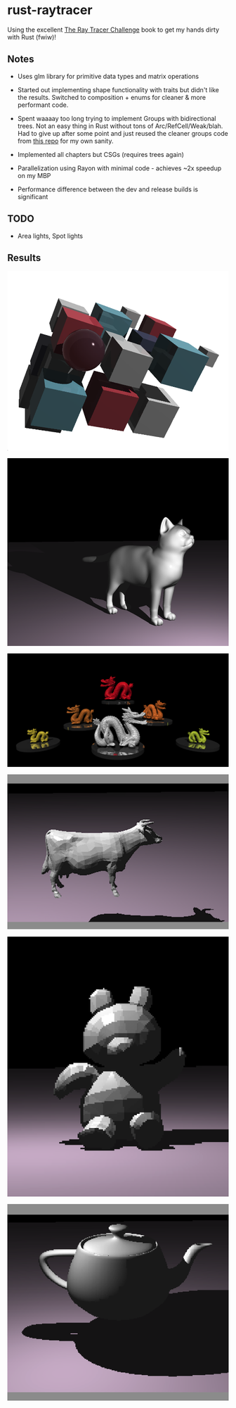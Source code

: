 # rust-raytracer

Using the excellent [The Ray Tracer Challenge](http://www.raytracerchallenge.com) book to get my hands dirty with Rust (fwiw)!

## Notes

- Uses glm library for primitive data types and matrix operations

- Started out implementing shape functionality with traits but didn't like the results.  Switched to composition + enums
for cleaner &amp; more performant code.

- Spent waaaay too long trying to implement Groups with bidirectional trees.  Not an easy thing in Rust without tons of Arc/RefCell/Weak/blah.
Had to give up after some point and just reused the cleaner groups code from [this repo](https://github.com/ahamez/ray-trace) for my own sanity.

- Implemented all chapters but CSGs (requires trees again)

- Parallelization using Rayon with minimal code - achieves ~2x speedup on my MBP

- Performance difference between the dev and release builds is significant

## TODO

- Area lights, Spot lights

## Results

![Cover](/demos/cover.png?raw=true "Cover")

![Cat](/demos/cat.png?raw=true "Cat")

![Dragons](/demos/dragons.png "Dragons")

![Cow](/demos/cow.png?raw=true "Cow")

![Teddy Bear](/demos/teddy.png?raw=true "Teddy")

![Teapot](/demos/teapot.png?raw=true "Teapot")

